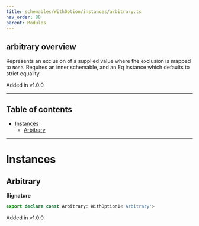 ```yaml
---
title: schemables/WithOption/instances/arbitrary.ts
nav_order: 88
parent: Modules
---
```


## arbitrary overview

Represents an exclusion of a supplied value where the exclusion is mapped to `None`.
Requires an inner schemable, and an Eq instance which defaults to strict equality.

Added in v1.0.0

---

<h2 class="text-delta">Table of contents</h2>

- [Instances](#instances)
  - [Arbitrary](#arbitrary)

---

# Instances

## Arbitrary

**Signature**

```ts
export declare const Arbitrary: WithOption1<'Arbitrary'>
```

Added in v1.0.0
